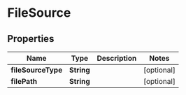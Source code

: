 
# FileSource

## Properties
Name | Type | Description | Notes
------------ | ------------- | ------------- | -------------
**fileSourceType** | **String** |  |  [optional]
**filePath** | **String** |  |  [optional]



